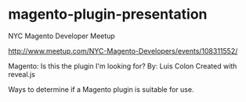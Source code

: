 magento-plugin-presentation 
===========================

NYC Magento Developer Meetup 

http://www.meetup.com/NYC-Magento-Developers/events/108311552/

Magento: Is this the plugin I'm looking for?
By: Luis Colon 
Created with reveal.js

Ways to determine if a Magento plugin is suitable for use.
